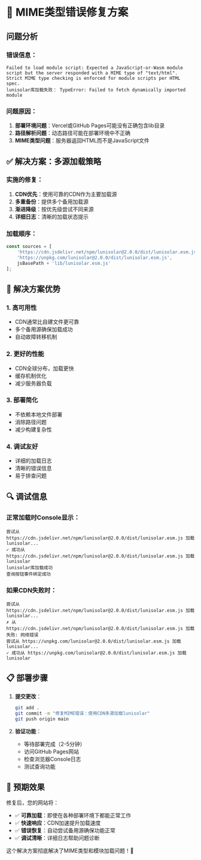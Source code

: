 # 🔧 MIME类型错误修复方案

## 问题分析

### 错误信息：
```
Failed to load module script: Expected a JavaScript-or-Wasm module script but the server responded with a MIME type of "text/html". Strict MIME type checking is enforced for module scripts per HTML spec.
lunisolar库加载失败： TypeError: Failed to fetch dynamically imported module
```

### 问题原因：
1. **部署环境问题**：Vercel或GitHub Pages可能没有正确包含lib目录
2. **路径解析问题**：动态路径可能在部署环境中不正确
3. **MIME类型问题**：服务器返回HTML而不是JavaScript文件

## ✅ 解决方案：多源加载策略

### 实施的修复：
1. **CDN优先**：使用可靠的CDN作为主要加载源
2. **多重备份**：提供多个备用加载源
3. **渐进降级**：按优先级尝试不同来源
4. **详细日志**：清晰的加载状态提示

### 加载顺序：
```javascript
const sources = [
    'https://cdn.jsdelivr.net/npm/lunisolar@2.0.0/dist/lunisolar.esm.js',  // CDN主源
    'https://unpkg.com/lunisolar@2.0.0/dist/lunisolar.esm.js',            // CDN备源
    jsBasePath + 'lib/lunisolar.esm.js'                                   // 本地文件
];
```

## 🎯 解决方案优势

### 1. **高可用性**
- CDN通常比自建文件更可靠
- 多个备用源确保加载成功
- 自动故障转移机制

### 2. **更好的性能**
- CDN全球分布，加载更快
- 缓存机制优化
- 减少服务器负载

### 3. **部署简化**
- 不依赖本地文件部署
- 消除路径问题
- 减少构建复杂性

### 4. **调试友好**
- 详细的加载日志
- 清晰的错误信息
- 易于排查问题

## 🔍 调试信息

### 正常加载时Console显示：
```
尝试从 https://cdn.jsdelivr.net/npm/lunisolar@2.0.0/dist/lunisolar.esm.js 加载lunisolar...
✓ 成功从 https://cdn.jsdelivr.net/npm/lunisolar@2.0.0/dist/lunisolar.esm.js 加载lunisolar
lunisolar库加载成功
查询按钮事件绑定成功
```

### 如果CDN失败时：
```
尝试从 https://cdn.jsdelivr.net/npm/lunisolar@2.0.0/dist/lunisolar.esm.js 加载lunisolar...
✗ 从 https://cdn.jsdelivr.net/npm/lunisolar@2.0.0/dist/lunisolar.esm.js 加载失败: 网络错误
尝试从 https://unpkg.com/lunisolar@2.0.0/dist/lunisolar.esm.js 加载lunisolar...
✓ 成功从 https://unpkg.com/lunisolar@2.0.0/dist/lunisolar.esm.js 加载lunisolar
```

## 📋 部署步骤

1. **提交更改**：
   ```bash
   git add .
   git commit -m "修复MIME错误：使用CDN多源加载lunisolar"
   git push origin main
   ```

2. **验证功能**：
   - 等待部署完成（2-5分钟）
   - 访问GitHub Pages网站
   - 检查浏览器Console日志
   - 测试查询功能

## 🎊 预期效果

修复后，您的网站将：
- ✅ **可靠加载**：即使在各种部署环境下都能正常工作
- ✅ **快速响应**：CDN加速提升加载速度
- ✅ **错误恢复**：自动尝试备用源确保功能正常
- ✅ **调试清晰**：详细日志帮助问题诊断

这个解决方案彻底解决了MIME类型和模块加载问题！🎉

